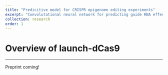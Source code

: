 ```yaml
---
title: "Predicitive model for CRISPR epigenome editing experiments"
excerpt: "Convolutational neural network for predicting guide RNA effects in CRISPR epigenome editing experiments <br/><img src='/images/Overview_launchdCas9.png' width='200'>"
collection: research
order: 1
---
```


# Overview of launch-dCas9
------
<p style="text-align: justify">
Preprint coming!